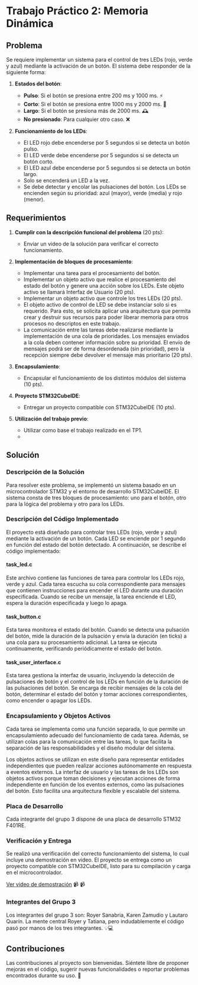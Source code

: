 
# Trabajo Práctico 2: Memoria Dinámica

## Problema

Se requiere implementar un sistema para el control de tres LEDs (rojo, verde y azul) mediante la activación de un botón. El sistema debe responder de la siguiente forma:

1. **Estados del botón**:
    - **Pulso**: Si el botón se presiona entre 200 ms y 1000 ms. ⚡
    - **Corto**: Si el botón se presiona entre 1000 ms y 2000 ms. 🚀
    - **Largo**: Si el botón se presiona más de 2000 ms. 🕰️
    - **No presionado**: Para cualquier otro caso. ❌

2. **Funcionamiento de los LEDs**:
    - El LED rojo debe encenderse por 5 segundos si se detecta un botón pulso.
    - El LED verde debe encenderse por 5 segundos si se detecta un botón corto.
    - El LED azul debe encenderse por 5 segundos si se detecta un botón largo.
    - Solo se encenderá un LED a la vez.
    - Se debe detectar y encolar las pulsaciones del botón. Los LEDs se encienden según su prioridad: azul (mayor), verde (media) y rojo (menor).

## Requerimientos

1. **Cumplir con la descripción funcional del problema** (20 pts):
    - Enviar un video de la solución para verificar el correcto funcionamiento.

2. **Implementación de bloques de procesamiento**:
    - Implementar una tarea para el procesamiento del botón.
    - Implementar un objeto activo que realice el procesamiento del estado del botón y genere una acción sobre los LEDs. Este objeto activo se llamará Interfaz de Usuario (20 pts).
    - Implementar un objeto activo que controle los tres LEDs (20 pts).
    - El objeto activo de control de LED se debe instanciar solo si es requerido. Para esto, se solicita aplicar una arquitectura que permita crear y destruir sus recursos para poder liberar memoria para otros procesos no descriptos en este trabajo.
    - La comunicación entre las tareas debe realizarse mediante la implementación de una cola de prioridades. Los mensajes enviados a la cola deben contener información sobre su prioridad. El envío de mensajes podrá ser de forma desordenada (sin prioridad), pero la recepción siempre debe devolver el mensaje más prioritario (20 pts).

3. **Encapsulamiento**:
    - Encapsular el funcionamiento de los distintos módulos del sistema (10 pts).

4. **Proyecto STM32CubeIDE**:
    - Entregar un proyecto compatible con STM32CubeIDE (10 pts).

5. **Utilización del trabajo previo**:
    - Utilizar como base el trabajo realizado en el TP1.
    - 
## Solución

### Descripción de la Solución

Para resolver este problema, se implementó un sistema basado en un microcontrolador STM32 y el entorno de desarrollo STM32CubeIDE. El sistema consta de tres bloques de procesamiento: uno para el botón, otro para la lógica del problema y otro para los LEDs.

### Descripción del Código Implementado

El proyecto está diseñado para controlar tres LEDs (rojo, verde y azul) mediante la activación de un botón. Cada LED se enciende por 1 segundo en función del estado del botón detectado. A continuación, se describe el código implementado:

#### task_led.c

Este archivo contiene las funciones de tarea para controlar los LEDs rojo, verde y azul. Cada tarea escucha su cola correspondiente para mensajes que contienen instrucciones para encender el LED durante una duración especificada. Cuando se recibe un mensaje, la tarea enciende el LED, espera la duración especificada y luego lo apaga.

#### task_button.c

Esta tarea monitorea el estado del botón. Cuando se detecta una pulsación del botón, mide la duración de la pulsación y envía la duración (en ticks) a una cola para su procesamiento adicional. La tarea se ejecuta continuamente, verificando periódicamente el estado del botón.

#### task_user_interface.c

Esta tarea gestiona la interfaz de usuario, incluyendo la detección de pulsaciones de botón y el control de los LEDs en función de la duración de las pulsaciones del botón. Se encarga de recibir mensajes de la cola del botón, determinar el estado del botón y tomar acciones correspondientes, como encender o apagar los LEDs.

### Encapsulamiento y Objetos Activos

Cada tarea se implementa como una función separada, lo que permite un encapsulamiento adecuado del funcionamiento de cada tarea. Además, se utilizan colas para la comunicación entre las tareas, lo que facilita la separación de las responsabilidades y el diseño modular del sistema.

Los objetos activos se utilizan en este diseño para representar entidades independientes que pueden realizar acciones autónomamente en respuesta a eventos externos. La interfaz de usuario y las tareas de los LEDs son objetos activos porque toman decisiones y ejecutan acciones de forma independiente en función de los eventos externos, como las pulsaciones del botón. Esto facilita una arquitectura flexible y escalable del sistema.

### Placa de Desarrollo

Cada integrante del grupo 3 dispone de una placa de desarrollo STM32 F401RE.

### Verificación y Entrega

Se realizó una verificación del correcto funcionamiento del sistema, lo cual incluye una demostración en video. El proyecto se entrega como un proyecto compatible con STM32CubeIDE, listo para su compilación y carga en el microcontrolador.

[Ver video de demostración](https://github.com/Kzamudioq/RT0S-II/blob/main/Trabajo_practico_3/Video/Trabajo%20practico%202.mp4) 📹 📹

### Integrantes del Grupo 3

Los integrantes del grupo 3 son: Royer Sanabria, Karen Zamudio y Lautaro Quarín. La mente central Royer y Tatiana, pero indudablemente el código pasó por manos de los tres integrantes. 💡💻

## Contribuciones

Las contribuciones al proyecto son bienvenidas. Siéntete libre de proponer mejoras en el código, sugerir nuevas funcionalidades o reportar problemas encontrados durante su uso. 🚀
